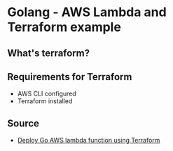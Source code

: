 # Golang - AWS Lambda and Terraform example

## What's terraform?

## Requirements for Terraform
* AWS CLI configured
* Terraform installed

## Source

* [Deploy Go AWS lambda function using Terraform](https://www.thedevbook.com/deploy-go-aws-lambda-function-using-terraform/?fbclid=IwAR1qARe8oh2X3DaMqXABF2lSJaOdC-jR5qyI9jJPKKbJGgJzHWtp9ht1t8E)